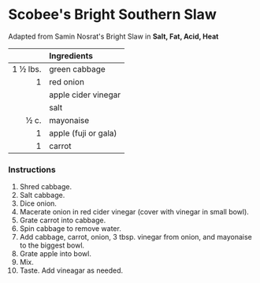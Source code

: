 # Scobee's Bright Southern Slaw

Adapted from Samin Nosrat's Bright Slaw in **Salt, Fat, Acid, Heat**

| | Ingredients |
|----:|:----|
| 1 &frac12; lbs. | green cabbage
| 1 | red onion
| | apple cider vinegar
| | salt
| &frac12; c. | mayonaise
| 1 | apple (fuji or gala)
| 1 | carrot
### Instructions
1. Shred cabbage.
2. Salt cabbage.
3. Dice onion.
4. Macerate onion in red cider vinegar (cover with vinegar in small bowl).
5. Grate carrot into cabbage.
6. Spin cabbage to remove water.
7. Add cabbage, carrot, onion, 3 tbsp. vinegar from onion, and mayonaise to the biggest bowl.
8. Grate apple into bowl.
9. Mix.
10. Taste. Add vineagar as needed.
